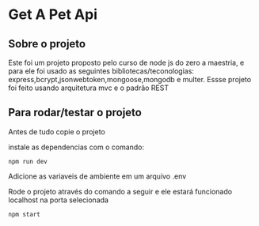 # Get A Pet Api

## Sobre o projeto

Este foi um projeto proposto pelo curso de node js do zero a maestria, e para ele foi usado as seguintes bibliotecas/teconologias: express,bcrypt,jsonwebtoken,mongoose,mongodb e multer.
Essse projeto foi feito usando arquitetura mvc e o padrão REST

## Para rodar/testar o projeto
Antes de tudo copie o projeto 

instale as dependencias com o comando:

`npm run dev`

Adicione as variaveis de ambiente em um arquivo .env

Rode o projeto através do comando a seguir e ele estará funcionado localhost na porta selecionada

`npm start `
